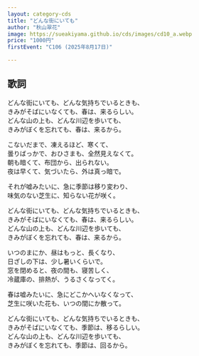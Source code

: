 ```yaml
---
layout: category-cds
title: "どんな街にいても"
author: "秋山翠花"
image: https://sueakiyama.github.io/cds/images/cd10_a.webp
price: "1000円"
firstEvent: "C106 (2025年8月17日)"

---
```


## 歌詞

どんな街にいても、どんな気持ちでいるときも、  
きみがそばにいなくても、春は、来るらしい。  
どんな山の上も、どんな川辺を歩いても、  
きみがぼくを忘れても、春は、来るから。

こないだまで、凍えるほど、寒くて、  
曇りばっかで、おひさまも、全然見えなくて。  
朝も暗くて、布団から、出られない。  
夜は早くて、気づいたら、外は真っ暗で。

それが嘘みたいに、急に季節は移り変わり、  
味気のない芝生に、知らない花が咲く。

どんな街にいても、どんな気持ちでいるときも、  
きみがそばにいなくても、春は、来るらしい。  
どんな山の上も、どんな川辺を歩いても、  
きみがぼくを忘れても、春は、来るから。

いつのまにか、昼はもっと、長くなり、  
日ざしの下は、少し暑いくらいで。  
窓を閉めると、夜の間も、寝苦しく、  
冷蔵庫の、排熱が、うるさくなってく。

春は嘘みたいに、急にどこかへいなくなって、  
芝生に咲いた花も、いつの間にか散って。

どんな街にいても、どんな気持ちでいるときも、  
きみがそばにいなくても、季節は、移るらしい。  
どんな山の上も、どんな川辺を歩いても、  
きみがぼくを忘れても、季節は、回るから。
